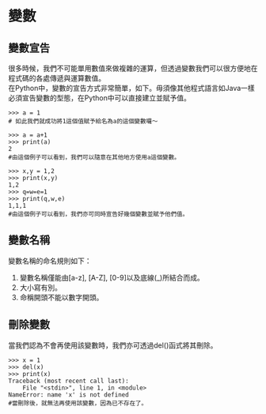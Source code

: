 # 變數

## 變數宣告

很多時候，我們不可能單用數值來做複雜的運算，但透過變數我們可以很方便地在程式碼的各處傳遞與運算數值。  
在Python中，變數的宣告方式非常簡單，如下。毋須像其他程式語言如Java一樣必須宣告變數的型態，在Python中可以直接建立並賦予值。

```text
>>> a = 1
# 如此我們就成功將1這個值賦予給名為a的這個變數囉～

>>> a = a+1
>>> print(a)
2
#由這個例子可以看到，我們可以隨意在其他地方使用a這個變數。

>>> x,y = 1,2
>>> print(x,y)
1,2
>>> q=w=e=1
>>> print(q,w,e)
1,1,1
#由這個例子可以看到，我們亦可同時宣告好幾個變數並賦予他們值。
```

## 變數名稱

變數名稱的命名規則如下：  
1. 變數名稱僅能由\[a-z\], \[A-Z\], \[0-9\]以及底線\(\_\)所結合而成。  
2. 大小寫有別。  
3. 命稱開頭不能以數字開頭。

## 刪除變數

當我們認為不會再使用該變數時，我們亦可透過del\(\)函式將其刪除。

```text
>>> x = 1
>>> del(x)
>>> print(x)
Traceback (most recent call last):
    File "<stdin>", line 1, in <module>
NameError: name 'x' is not defined
#當刪除後，就無法再使用該變數，因為已不存在了。
```


